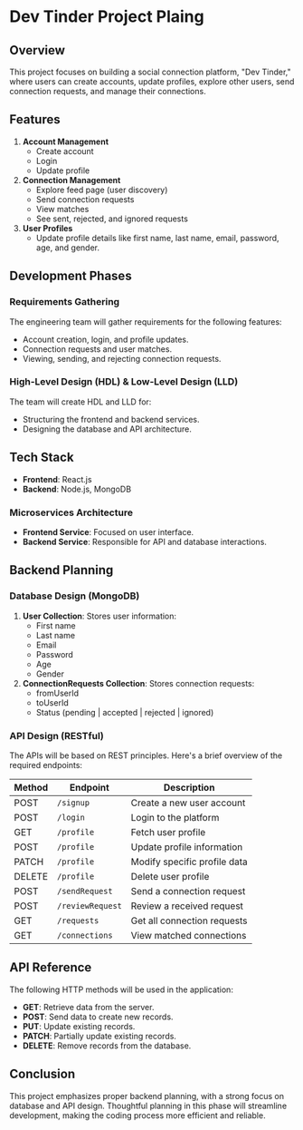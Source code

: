 # Dev Tinder Project Plaing

## Overview

This project focuses on building a social connection platform, "Dev Tinder," where users can create accounts, update profiles, explore other users, send connection requests, and manage their connections.

## Features

1. **Account Management**
   - Create account
   - Login
   - Update profile
2. **Connection Management**
   - Explore feed page (user discovery)
   - Send connection requests
   - View matches
   - See sent, rejected, and ignored requests
3. **User Profiles**
   - Update profile details like first name, last name, email, password, age, and gender.

## Development Phases

### Requirements Gathering

The engineering team will gather requirements for the following features:

- Account creation, login, and profile updates.
- Connection requests and user matches.
- Viewing, sending, and rejecting connection requests.

### High-Level Design (HDL) & Low-Level Design (LLD)

The team will create HDL and LLD for:

- Structuring the frontend and backend services.
- Designing the database and API architecture.

## Tech Stack

- **Frontend**: React.js
- **Backend**: Node.js, MongoDB

### Microservices Architecture

- **Frontend Service**: Focused on user interface.
- **Backend Service**: Responsible for API and database interactions.

## Backend Planning

### Database Design (MongoDB)

1. **User Collection**: Stores user information:
   - First name
   - Last name
   - Email
   - Password
   - Age
   - Gender
2. **ConnectionRequests Collection**: Stores connection requests:
   - fromUserId
   - toUserId
   - Status (pending | accepted | rejected | ignored)

### API Design (RESTful)

The APIs will be based on REST principles. Here's a brief overview of the required endpoints:

| Method | Endpoint         | Description                  |
| ------ | ---------------- | ---------------------------- |
| POST   | `/signup`        | Create a new user account    |
| POST   | `/login`         | Login to the platform        |
| GET    | `/profile`       | Fetch user profile           |
| POST   | `/profile`       | Update profile information   |
| PATCH  | `/profile`       | Modify specific profile data |
| DELETE | `/profile`       | Delete user profile          |
| POST   | `/sendRequest`   | Send a connection request    |
| POST   | `/reviewRequest` | Review a received request    |
| GET    | `/requests`      | Get all connection requests  |
| GET    | `/connections`   | View matched connections     |

## API Reference

The following HTTP methods will be used in the application:

- **GET**: Retrieve data from the server.
- **POST**: Send data to create new records.
- **PUT**: Update existing records.
- **PATCH**: Partially update existing records.
- **DELETE**: Remove records from the database.

## Conclusion

This project emphasizes proper backend planning, with a strong focus on database and API design. Thoughtful planning in this phase will streamline development, making the coding process more efficient and reliable.
